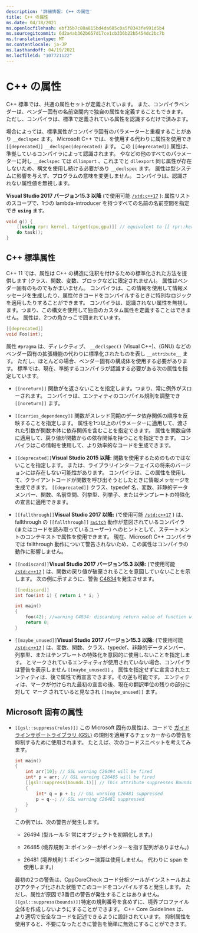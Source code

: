 ```yaml
---
description: '詳細情報: C++ の属性'
title: C++ の属性
ms.date: 04/18/2021
ms.openlocfilehash: ebf35b7c80a815bd4da605c0a5f8343fe991d5b4
ms.sourcegitcommit: 6d2a4ab362b657d17ce1cb336b22b5454dc2bc7b
ms.translationtype: MT
ms.contentlocale: ja-JP
ms.lasthandoff: 04/19/2021
ms.locfileid: "107721122"
---
```

# <a name="attributes-in-c"></a>C++ の属性

C++ 標準では、共通の属性セットが定義されています。 また、コンパイラベンダーは、ベンダー固有の名前空間内で独自の属性を定義することもできます。 ただし、コンパイラは、標準で定義されている属性を認識するだけで済みます。

場合によっては、標準属性がコンパイラ固有のパラメーターと重複することがあり `__declspec` ます。 Microsoft C++ では、を使用する代わりに属性を使用でき `[[deprecated]]` `__declspec(deprecated)` ます。 この `[[deprecated]]` 属性は、準拠しているコンパイラによって認識されます。 やなどの他のすべてのパラメーターに対し `__declspec` ては `dllimport` 、これまでと `dllexport` 同じ属性が存在しないため、構文を使用し続ける必要があり `__declspec` ます。 属性は型システムに影響を与えず、プログラムの意味を変更しません。 コンパイラは、認識されない属性値を無視します。

**Visual Studio 2017 バージョン15.3 以降** (で使用可能 [`/std:c++17`](../build/reference/std-specify-language-standard-version.md) ): 属性リストのスコープで、1つの lambda-introducer を持つすべての名前の名前空間を指定でき **`using`** ます。

```cpp
void g() {
    [[using rpr: kernel, target(cpu,gpu)]] // equivalent to [[ rpr::kernel, rpr::target(cpu,gpu) ]]
    do task();
}
```

## <a name="c-standard-attributes"></a>C++ 標準属性

C++ 11 では、属性は C++ の構造に注釈を付けるための標準化された方法を提供します (クラス、関数、変数、ブロックなどに限定されません)。 属性はベンダー固有のものでもかまいません。 コンパイラは、この情報を使用して情報メッセージを生成したり、属性付きコードをコンパイルするときに特別なロジックを適用したりすることができます。 コンパイラは、認識されない属性を無視します。つまり、この構文を使用して独自のカスタム属性を定義することはできません。 属性は、2つの角かっこで囲まれています。

```cpp
[[deprecated]]
void Foo(int);
```

属性 `#pragma` は、ディレクティブ、 `__declspec()` (Visual C++)、(GNU) などのベンダー固有の拡張機能の代わりに標準化されたものを表し `__attribute__` ます。 ただし、ほとんどの場合、ベンダー固有の構成体を使用する必要があります。 標準では、現在、準拠するコンパイラが認識する必要がある次の属性を指定しています。

- `[[noreturn]]` 関数がを返さないことを指定します。つまり、常に例外がスローされます。 コンパイラは、エンティティのコンパイル規則を調整でき `[[noreturn]]` ます。

- `[[carries_dependency]]` 関数がスレッド同期のデータ依存関係の順序を反映することを指定します。 属性を1つ以上のパラメーターに適用して、渡された引数が関数本体に依存関係を含むことを指定できます。 属性を関数自体に適用して、戻り値が関数からの依存関係を持つことを指定できます。 コンパイラはこの情報を使用して、より効率的なコードを生成できます。

- `[[deprecated]]`**Visual Studio 2015 以降:** 関数を使用するためのものではないことを指定します。 または、ライブラリインターフェイスの将来のバージョンには存在しない可能性があります。 コンパイラは、この属性を使用して、クライアントコードが関数を呼び出そうとしたときに情報メッセージを生成できます。 `[[deprecated]]` クラス、typedef 名、変数、非静的データメンバー、関数、名前空間、列挙型、列挙子、またはテンプレートの特殊化の宣言に適用できます。

- `[[fallthrough]]`**Visual Studio 2017 以降:** (で使用可能 [`/std:c++17`](../build/reference/std-specify-language-standard-version.md) ) は、fallthrough の `[[fallthrough]]` [`switch`](switch-statement-cpp.md) 動作が意図されているコンパイラ (またはコードを読み取っているユーザー) へのヒントとして、ステートメントのコンテキストで属性を使用できます。 現在、Microsoft C++ コンパイラでは fallthrough 動作について警告されないため、この属性はコンパイラの動作に影響しません。

- `[[nodiscard]]`**Visual Studio 2017 バージョン15.3 以降:** (で使用可能 [`/std:c++17`](../build/reference/std-specify-language-standard-version.md) ) は、関数の戻り値が破棄されることを意図していないことを示します。 次の例に示すように、警告 [C4834](../error-messages/compiler-warnings/c4834.md)を発生させます。

    ```cpp
    [[nodiscard]]
    int foo(int i) { return i * i; }

    int main()
    {
        foo(42); //warning C4834: discarding return value of function with 'nodiscard' attribute
        return 0;
    }
    ```

- `[[maybe_unused]]`**Visual Studio 2017 バージョン15.3 以降:** (で使用可能 [`/std:c++17`](../build/reference/std-specify-language-standard-version.md) ) は、変数、関数、クラス、typedef、非静的データメンバー、列挙型、またはテンプレートの特殊化を意図的に使用しないことを指定します。 とマークされているエンティティが使用されていない場合、コンパイラは警告を表示しません `[[maybe_unused]]` 。 属性を指定せずに宣言されたエンティティは、後で属性で再宣言できます。その逆も可能です。 エンティティは、マークが付けられた最初の宣言の後、現在の翻訳単位の残りの部分に対して *マーク* されていると見なされ `[[maybe_unused]]` ます。

## <a name="microsoft-specific-attributes"></a>Microsoft 固有の属性

- `[[gsl::suppress(rules)]]` この Microsoft 固有の属性は、コードで [ガイドラインサポートライブラリ (GSL)](https://github.com/Microsoft/GSL) の規則を適用するチェッカーからの警告を抑制するために使用されます。 たとえば、次のコードスニペットを考えてみます。

    ```cpp
    int main()
    {
        int arr[10]; // GSL warning C26494 will be fired
        int* p = arr; // GSL warning C26485 will be fired
        [[gsl::suppress(bounds.1)]] // This attribute suppresses Bounds rule #1
        {
            int* q = p + 1; // GSL warning C26481 suppressed
            p = q--; // GSL warning C26481 suppressed
        }
    }
    ```

  この例では、次の警告が発生します。

  - 26494 (型ルール 5: 常にオブジェクトを初期化します。)

  - 26485 (境界規則 3: ポインターがポインターを指す配列がありません。)

  - 26481 (境界規則 1: ポインター演算は使用しません。 代わりに span を使用します。)

  最初の2つの警告は、CppCoreCheck コード分析ツールがインストールおよびアクティブ化された状態でこのコードをコンパイルすると発生します。 ただし、属性が原因で3番目の警告が発生することはありません。 `[[gsl::suppress(bounds)]]`特定の規則番号を含めずに、境界プロファイル全体を作成しないようにすることができます。 C++ Core Guidelines は、より適切で安全なコードを記述できるように設計されています。 抑制属性を使用すると、不要になったときに警告を簡単に無効にすることができます。
